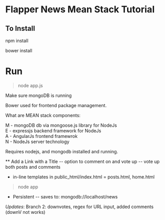Flapper News Mean Stack Tutorial
=================== 

## To Install
npm install

bower install

# Run
> node app.js

Make sure mongoDB is running

Bower used for frontend package management.

What are MEAN stack components:

M - mongoDB db via mongoose.js library for NodeJs <br>
E - expressjs backend framework for NodeJs <br>
A - AngularJs frontend framewrok <br>
N - NodeJs server technology <br>

Requires nodejs, and mongodb installed and running.

** Add a Link with a Title
-- option to comment on and vote up 
-- vote up both posts and comments
* in-line templates in public_html/index.html  =  posts.html, home.html

> node app

* Persistent
-- saves to: mongodb://localhost/news

*Updates*:
Branch 2: downvotes, regex for URL input, added comments
(downV not works)

